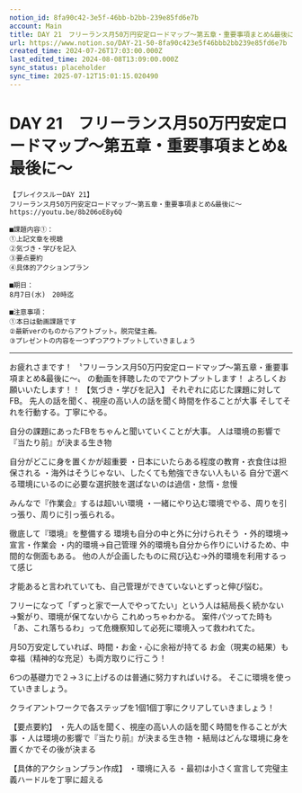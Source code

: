 ```yaml
---
notion_id: 8fa90c42-3e5f-46bb-b2bb-239e85fd6e7b
account: Main
title: DAY 21　フリーランス月50万円安定ロードマップ〜第五章・重要事項まとめ&最後に〜
url: https://www.notion.so/DAY-21-50-8fa90c423e5f46bbb2bb239e85fd6e7b
created_time: 2024-07-26T17:03:00.000Z
last_edited_time: 2024-08-08T13:09:00.000Z
sync_status: placeholder
sync_time: 2025-07-12T15:01:15.020490
---
```

# DAY 21　フリーランス月50万円安定ロードマップ〜第五章・重要事項まとめ&最後に〜

```plain text
【ブレイクスルーDAY 21】
フリーランス月50万円安定ロードマップ〜第五章・重要事項まとめ&最後に〜
https://youtu.be/8b206oE8y6Q

■課題内容①：
①上記文章を視聴
②気づき・学びを記入
③要点要約
④具体的アクションプラン

■期日：
8月7日(水)　20時迄

■注意事項：
①本日は動画課題です
②最新verのものからアウトプット。脱完璧主義。
③プレゼントの内容を一つずつアウトプットしていきましょう
```
---
お疲れさまです！
〝フリーランス月50万円安定ロードマップ〜第五章・重要事項まとめ&最後に〜〟
の動画を拝聴したのでアウトプットします！
よろしくお願いいたします！！
【気づき・学びを記入】
それぞれに応じた課題に対してFB。
先人の話を聞く、視座の高い人の話を聞く時間を作ることが大事
そしてそれを行動する。丁寧にやる。

自分の課題にあったFBをちゃんと聞いていくことが大事。
人は環境の影響で『当たり前』が決まる生き物

自分がどこに身を置くかが超重要
・日本にいたらある程度の教育・衣食住は担保される
・海外はそうじゃない、したくても勉強できない人もいる
自分で選べる環境にいるのに必要な選択肢を選ばないのは過信・怠惰・怠慢

みんなで『作業会』するは超いい環境
・一緒にやり込む環境でやる、周りを引っ張り、周りに引っ張られる。

徹底して『環境』を整備する
環境も自分の中と外に分けられそう
・外的環境→宣言・作業会
・内的環境→自己管理
外的環境も自分から作りにいけるため、中間的な側面もある。
他の人が企画したものに飛び込む→外的環境を利用するって感じ


才能あると言われていても、自己管理ができていないとずっと伸び悩む。

フリーになって「ずっと家で一人でやってたい」という人は結局長く続かない
→繋がり、環境が保てないから
これめっちゃわかる。
案件パツってた時も「あ、これ落ちるわ」って危機察知して必死に環境入って救われてた。

月50万安定していれば、時間・お金・心に余裕が持てる
お金（現実の結果）も幸福（精神的な充足）も両方取りに行こう！

6つの基礎力で２→３に上げるのは普通に努力すればいける。
そこに環境を使っていきましょう。

クライアントワークで各ステップを1個1個丁寧にクリアしていきましょう！

【要点要約】
・先人の話を聞く、視座の高い人の話を聞く時間を作ることが大事
・人は環境の影響で『当たり前』が決まる生き物
・結局はどんな環境に身を置くかでその後が決まる

【具体的アクションプラン作成】
・環境に入る
・最初は小さく宣言して完璧主義ハードルを丁寧に超える



